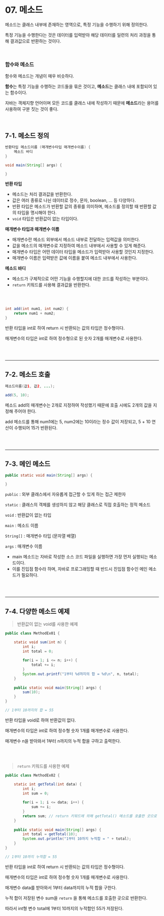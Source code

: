 # 07. 메소드

메소드는 클래스 내부에 존재하는 영역으로, 특정 기능을 수행하기 위해 정의한다.

특정 기능을 수행한다는 것은 데이터를 입력받아 해당 데이터를 일련의 처리 과정을 통해 결과값으로 반환하는 것이다.

</br>

### 함수와 메소드

함수와 메소드는 개념이 매우 비슷하다.

**함수**는 특정 기능을 수행하는 코드들을 묶은 것이고, **메소드**는 클래스 내에 포함되어 있는 함수이다.

자바는 객체지향 언어이며 모든 코드를 클래스 내에 작성하기 때문에 **메소드**라는 용어를 사용하여 구분 짓는 것이 좋다.

</br>


## 7-1. 메소드 정의

```java
반환타입 메소드이름 (매개변수타입 매개변수이름) {
    메소드 바디
}
```

```java
void main(String[] args) {

}
```

**반환 타입**

- 메소드는 처리 결과값을 반환한다.
- 값은 여러 종류로 나뉜 데이터로 정수, 문자, boolean, ... 등 다양하다.
- 반환 타입은 메소드가 반환할 값의 종류를 의미하며, 메소드를 정의할 때 반환할 값의 타입을 명시해야 한다.
- `void` 타입은 반환값이 없는 타입이다.

**매개변수 타입과 매개변수 이름**

- 매개변수란 메소드 외부에서 메소드 내부로 전달하는 입력값을 의미한다.
- 값을 메소드의 매개변수로 지정하여 메소드 내부에서 사용할 수 있게 해준다.
- 매개변수 타입은 어떤 데이터 타입을 메소드가 입력받아 사용할 것인지 지정한다.
- 매개변수 이름은 입력받은 값에 이름을 붙여 메소드 내부에서 사용한다.

**메소드 바디**

- 메소드가 구체적으로 어떤 기능을 수행할지에 대한 코드를 작성하는 부분이다.
- `return` 키워드를 사용해 결과값을 반환한다.

</br></br>

```java
int add(int num1, int num2) {
    return num1 + num2;
}
```
반환 타입을 int로 하여 return 시 반환되는 값의 타입은 정수형이다.

매개변수의 타입은 int로 하여 정수형으로 된 숫자 2개를 매개변수로 사용한다.

</br></br>

---

## 7-2. 메소드 호출

```java
메소드이름(값1, 값2, ...);
```
```java
add(5, 10);
```
메소드 add의 매개변수는 2개로 지정하여 작성했기 때문에 호출 시에도 2개의 값을 지정해 주어야 한다.

add 메소드를 통해 num1에는 5, num2에는 10이라는 정수 값이 저장되고, 5 + 10 연산이 수행되어 15가 반환된다.

</br></br>

---

## 7-3. 메인 메소드

```java
public static void main(String[] args) {

}
```

`public` : 외부 클래스에서 자유롭게 접근할 수 있게 하는 접근 제한자

`static` : 클래스의 객체를 생성하지 않고 해당 클래스로 직접 호출하는 정적 메소드

`void` : 반환값이 없는 타입

`main` : 메소드 이름

`String[]` : 매개변수 타입 (문자열 배열)

`args` : 매개변수 이름

- main 메소드는 자바로 작성한 소스 코드 파일을 실행하면 가장 먼저 실행되는 메소드이다.
- 이를 진입점 함수라 하며, 자바로 프로그래밍할 때 반드시 진입점 함수인 메인 메소드가 필요하다.

</br></br>

---

## 7-4. 다양한 메소드 예제

> 반환값이 없는 void를 사용한 예제

```java
public class MethodEx01 {

    static void sum(int n) {
        int i;
        int total = 0;
    
        for(i = 1; i <= n; i++) {
            total += i;
        }
        System.out.printf("1부터 %d까지의 합 = %d\n", n, total);
    }
    
    public static void main(String[] args) {
        sum(10);
    }
}

// 1부터 10까지의 합 = 55
```
반환 타입을 void로 하여 반환값이 없다.

매개변수의 타입은 int로 하여 정수형 숫자 1개를 매개변수로 사용한다.

매개변수 n을 받아와서 1부터 n까지의 누적 합을 구하고 출력한다.

</br></br>

> `return` 키워드를 사용한 예제

```java
public class MethodEx02 {

    static int getTotal(int data) {
        int i;
        int sum = 0;
    
        for(i = 1; i <= data; i++) {
            sum += i;
        }
        return sum;	// return 키워드에 의해 getTotal() 메소드를 호출한 곳으로 sum을 반환
    }
    
    public static void main(String[] args) {
        int total = getTotal(10);
        System.out.println("1부터 10까지 누적합 = " + total);
    }
}

// 1부터 10까지 누적합 = 55
```
반환 타입을 int로 하여 return 시 반환되는 값의 타입은 정수형이다.

매개변수의 타입은 int로 하여 정수형 숫자 1개를 매개변수로 사용한다.

매개변수 data를 받아와서 1부터 data까지의 누적 합을 구한다.

누적 합이 저장된 변수 sum을 `return` 을 통해 메소드를 호출한 곳으로 반환한다.

따라서 int형 변수 total에 1부터 10까지의 누적합인 55가 저장된다.
